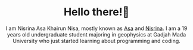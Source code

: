 <h1 align="center">Hello there!👋</h1>

<p align="center">I am Nisrina Asa Khairun Nisa, mostly known as <ins>Asa</ins> and <ins>Nisrina</ins>. I am a 19 years old undergraduate student majoring in geophysics at Gadjah Mada University who just started learning about programming and coding. </p>
